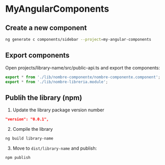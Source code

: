 # MyAngularComponents

## Create a new component

```bash
ng generate c components/sidebar --project=my-angular-components
```

## Export components

Open projects/library-name/src/public-api.ts and export the components:

```ts
export * from './lib/nombre-componente/nombre-componente.component';
export * from './lib/nombre-libreria.module';
```

## Publih the library (npm)

1. Update the library package version number

```json
"version": "0.0.1",
```

2. Compile the library 

```bash 
ng build library-name
```

3. Move to `dist/library-name` and publish:

```bash
npm publish
```